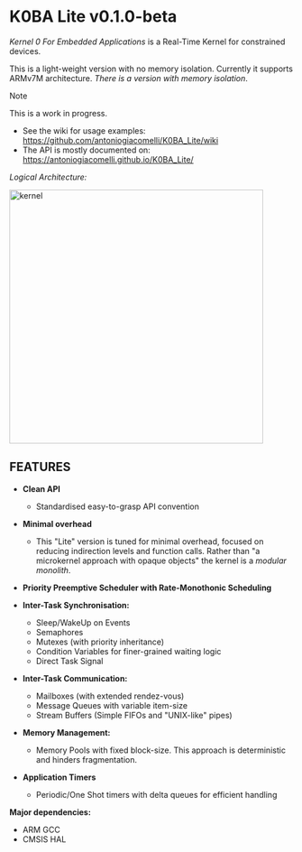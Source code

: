 # K0BA Lite v0.1.0-beta

*Kernel 0 For Embedded Applications* is a Real-Time Kernel for constrained devices. 

This is a light-weight version with no memory isolation. Currently it supports ARMv7M architecture.
*There is a version with memory isolation*.

> [!NOTE]
> This is a work in progress.

- See the wiki for usage examples: https://github.com/antoniogiacomelli/K0BA_Lite/wiki
- The API is mostly documented on: https://antoniogiacomelli.github.io/K0BA_Lite/

*Logical Architecture:*

<img width="450" alt="kernel" src="https://github.com/antoniogiacomelli/K0BA_Lite/blob/main/layeredkernel.png">

## FEATURES
- **Clean API**
   - Standardised easy-to-grasp API convention
 
- **Minimal overhead**
   - This "Lite" version is tuned for minimal overhead, focused on reducing indirection levels and
     function calls. Rather than "a microkernel approach with opaque objects" the kernel is a *modular monolith*.
   
- **Priority Preemptive Scheduler with Rate-Monothonic Scheduling**
  
- **Inter-Task Synchronisation:**
  - Sleep/WakeUp on Events
  - Semaphores
  - Mutexes (with priority inheritance)
  - Condition Variables for finer-grained waiting logic
  - Direct Task Signal
  
- **Inter-Task Communication:**
  - Mailboxes (with extended rendez-vous)
  - Message Queues with variable item-size
  - Stream Buffers (Simple FIFOs and "UNIX-like" pipes)

- **Memory Management:**
  - Memory Pools with fixed block-size. This approach is deterministic and hinders fragmentation.

- **Application Timers**
    - Periodic/One Shot timers with delta queues for efficient handling

**Major dependencies:**
- ARM GCC 
- CMSIS HAL

